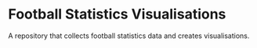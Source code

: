 # Football Statistics Visualisations
 A repository that collects football statistics data and creates visualisations. 
